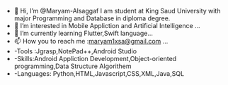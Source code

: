 - 👋 Hi, I’m @Maryam-Alsaggaf I am student at King Saud University with major Programming and Database in diploma degree.
- 👀 I’m interested in Mobile Appliction and Artificial Intelligence ...
- 🌱 I’m currently learning Flutter,Swift language...
- 📫 How you to reach me :maryam1xsa@gmail.com ...
- -Tools :Jgrasp,NotePad++,Android Studio
- -Skills:Android Appliction Development,Object-oriented programming,Data Structure Algorithem
- -Languages: Python,HTML,Javascript,CSS,XML,Java,SQL
                                      

                                     
                                    
                                    
